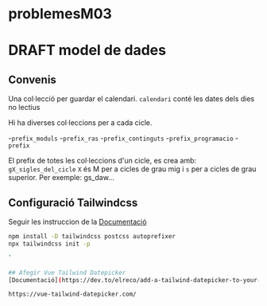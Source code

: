 # problemesM03
# DRAFT model de dades

## Convenis
Una col·lecció per guardar el calendari.
`calendari`
conté les dates dels dies no lectius


Hi ha diverses col·leccions per a cada cicle.

-`prefix_moduls`
-`prefix_ras`
-`prefix_continguts`
-`prefix_programacio`
-`prefix`

El prefix de totes les col·leccions d'un cicle, es crea amb:
`gX_sigles_del_cicle`
`X` és M per a cicles de grau mig i `s` per a cicles de grau superior. 
Per exemple: gs_daw...


## Configuració Tailwindcss
Seguir les instruccion de la [Documentació](https://tailwindcss.tw/docs/guides/vite)
```bash
npm install -D tailwindcss postcss autoprefixer
npx tailwindcss init -p

`

## Afegir Vue Tailwind Datepicker
[Documentació](https://dev.to/elreco/add-a-tailwind-datepicker-to-your-vue-3-application-57j2)

https://vue-tailwind-datepicker.com/
